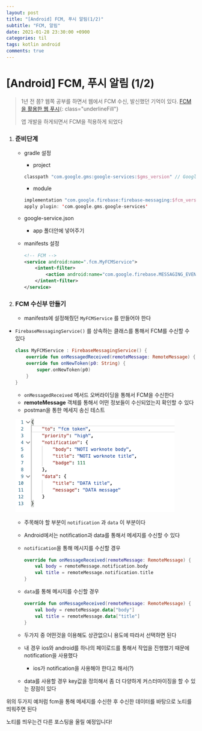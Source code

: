 ```yaml
---
layout: post
title: "[Android] FCM, 푸시 알림(1/2)"
subtitle: "FCM, 알림"
date: 2021-01-28 23:30:00 +0900
categories: til
tags: kotlin android
comments: true
---
```




# [Android] FCM, 푸시 알림 (1/2)



> 1년 전 쯤? 웹쪽 공부를 하면서 웹에서 FCM 수신, 발신했던 기억이 있다. [FCM을 활용한 웹 푸시](https://dongsik93.github.io/til/2019/07/31/til-etc-fcm/){: class="underlineFill"}
>
> 앱 개발을 하게되면서 FCM을 적용하게 되었다





1. ### 준비단계

   - gradle 설정

     - project

     ```kotlin
     classpath "com.google.gms:google-services:$gms_version" // Google Services plugin
     ```

     - module

     ```kotlin
     implementation "com.google.firebase:firebase-messaging:$fcm_version"
     apply plugin: 'com.google.gms.google-services'
     ```

   - google-service.json

     - app 폴더안에 넣어주기

   - manifests 설정

     ```xml
     <!-- FCM -->
     <service android:name=".fcm.MyFCMService">
         <intent-filter>
             <action android:name="com.google.firebase.MESSAGING_EVENT" />
         </intent-filter>
     </service>
     ```

   

   

2. ### FCM 수신부 만들기

   - manifests에 설정해줬던 `MyFCMService` 를 만들어야 한다
- `FirebaseMessagingService()` 를 상속하는 클래스를 통해서 FCM를 수신할 수 있다
  
   ```kotlin
   class MyFCMService : FirebaseMessagingService() {
       override fun onMessagedReceived(remoteMessage: RemoteMessage) {}
       override fun onNewToken(p0: String) {
           super.onNewToken(p0)
       }
   }
   ```
   
   - `onMessagedReceived` 메서드 오버라이딩을 통해서 FCM을 수신한다
   - **remoteMessage** 객체를 통해서 어떤 정보들이 수신되었는지 확인할 수 있다
   - postman을 통한 메세지 송신 테스트
   
   ![fcm_1](/img/in-post/fcm_1.png)
   
   - 주목해야 할 부분이 `notification` 과 `data` 이 부분이다
   
   - Android에서는 notification과 data를 통해서 메세지를 수신할 수 있다
   
   - `notification`을 통해 메시지를 수신할 경우
   
     ```kotlin
     override fun onMessageReceived(remoteMessage: RemoteMessage) {
         val body = remoteMessage.notification.body
         val title = remoteMessage.notification.title
     }
     ```
   
   - `data`를 통해 메시지를 수신할 경우
   
     ```kotlin
     override fun onMessageReceived(remoteMessage: RemoteMessage) {
         val body = remoteMessage.data["body"]
         val title = remoteMessage.data["title"]
     }
     ```
   
   - 두가지 중 어떤것을 이용해도 상관없으니 용도에 따라서 선택하면 된다
   
   - 내 경우 ios와 android를 하나의 페이로드를 통해서 작업을 진행했기 때문에 notification을 사용했다
   
     - ios가 notification을 사용해야 한다고 해서(?)
   
   - data를 사용할 경우 key값을 정의해서 좀 더 다양하게 커스터마이징을 할 수 있는 장점이 있다





위의 두가지 예처럼 fcm을 통해 메세지를 수신한 후 수신한 데이터를 바탕으로 노티를 띄워주면 된다

노티를 띄우는건 다른 포스팅을 올릴 예정입니다!



















